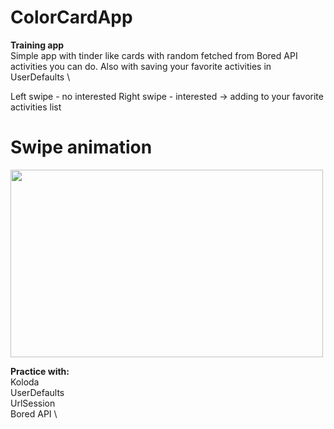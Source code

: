 
# ColorCardApp 
**Training app** \
Simple app with tinder like cards with random fetched from Bored API activities you can do. Also with saving your favorite activities in UserDefaults  \

Left swipe - no interested
Right swipe - interested -> adding to your favorite activities list



# Swipe animation
<img src="https://media0.giphy.com/media/tVCIuqCWR2u174Byk5/giphy.gif?cid=790b7611cfd3943f9f8d88753a57d40738a48156b0f1976e&rid=giphy.gif&ct=g" width="500" height="300">


**Practice with:** \
Koloda \
UserDefaults \
UrlSession \
Bored API \

